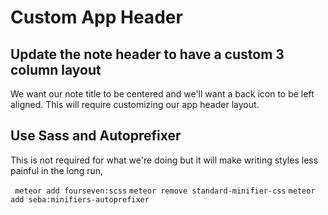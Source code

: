# Custom App Header

## Update the note header to have a custom 3 column layout

We want our note title to be centered and we'll want a back icon to be left aligned. This will require customizing our app header layout. 


## Use Sass and Autoprefixer
This is not required for what we're doing but it will make writing styles less painful in the long run,


```  meteor add fourseven:scss ```
``` meteor remove standard-minifier-css ```
``` meteor add seba:minifiers-autoprefixer ```


